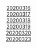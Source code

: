 <style>
    #div1{
        text-align : center;
        margin : auto;
    }
  
</style>
<!-- 목차 -->
<div id ="div1">
<a href ="20200316/summary.html">20200316</a><br>
<a href ="20200317/summary.html">20200317</a><br>
<a href ="20200318/summary.html">20200318</a><br>
<a href ="20200319/summary.html">20200319</a><br>
<a href ="20200320/summary.html">20200320</a><br>
<a href ="workspace\webpro\WebContent\0323\summary.html">20200323</a><br>

</div>
